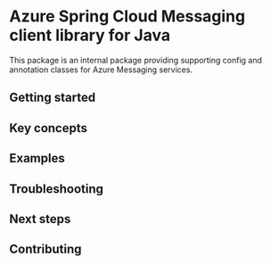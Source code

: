 # Azure Spring Cloud Messaging client library for Java
This package is an internal package providing supporting config and annotation classes for Azure Messaging services.

## Getting started
## Key concepts
## Examples
## Troubleshooting
## Next steps
## Contributing
